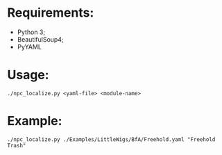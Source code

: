 # Requirements:

* Python 3;
* BeautifulSoup4;
* PyYAML

# Usage:

    ./npc_localize.py <yaml-file> <module-name>


# Example:

    ./npc_localize.py ./Examples/LittleWigs/BfA/Freehold.yaml "Freehold Trash"
